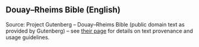 ## Douay–Rheims Bible (English)

Source: Project Gutenberg – Douay–Rheims Bible (public domain text as provided by Gutenberg) – see [their page](https://www.gutenberg.org/ebooks/8300) for details on text provenance and usage guidelines.
